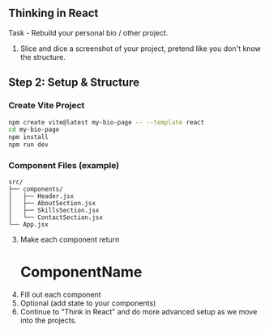 ## Thinking in React

Task - Rebuild your personal bio / other project.

1. Slice and dice a screenshot of your project, pretend like you don't know the structure.

## Step 2: Setup & Structure

### Create Vite Project
```bash
npm create vite@latest my-bio-page -- --template react
cd my-bio-page
npm install
npm run dev
```

### Component Files (example)
```
src/
├── components/
│   ├── Header.jsx
│   ├── AboutSection.jsx
│   ├── SkillsSection.jsx
│   └── ContactSection.jsx
└── App.jsx
```

3. Make each component return <h1>ComponentName</h1>
4. Fill out each component
5. Optional (add state to your components)
6. Continue to "Think in React" and do more advanced setup as we move into the projects.